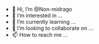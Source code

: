 - 👋 Hi, I’m @Non-midrago
- 👀 I’m interested in ...
- 🌱 I’m currently learning ...
- 💞️ I’m looking to collaborate on ...
- 📫 How to reach me ...

<!---
Non-midrago/Non-midrago is a ✨ special ✨ repository because its `README.md` (this file) appears on your GitHub profile.
You can click the Preview link to take a look at your changes.
--->
